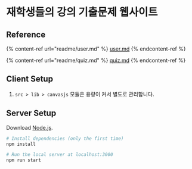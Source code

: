 # 재학생들의 강의 기출문제 웹사이트

## Reference

{% content-ref url="readme/user.md" %}
[user.md](readme/user.md)
{% endcontent-ref %}

{% content-ref url="readme/quiz.md" %}
[quiz.md](readme/quiz.md)
{% endcontent-ref %}

## Client Setup

1. `src > lib > canvasjs` 모듈은 용량이 커서 별도로 관리합니다.

## Server Setup

Download [Node.js](https://nodejs.org/en/download/).

```bash
# Install dependencies (only the first time)
npm install

# Run the local server at localhost:3000
npm run start
```

